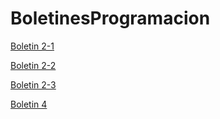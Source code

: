 # BoletinesProgramacion

[Boletin 2-1](https://github.com/DaniGonGre/BoletinesProgramacion/blob/31314433428d8330d477ac85497b91c3c5e42c7f/Boletin2-1.java)

[Boletin 2-2](https://github.com/DaniGonGre/BoletinesProgramacion/blob/b590c6bf129085b85643fc56834cbf2012819396/Boletin2-2.java)

[Boletin 2-3](https://github.com/DaniGonGre/BoletinesProgramacion/blob/d5039404d7533d0ef21799efc2c2eb85a8210a65/Boletin2-3.java)

[Boletin 4](https://github.com/DaniGonGre/boletin4.git)
